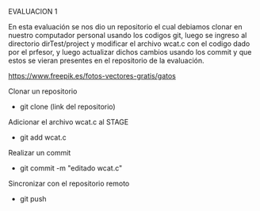 EVALUACION 1

En esta evaluación se nos dio un repositorio el cual debiamos clonar en nuestro computador personal usando los
codigos git, luego se ingreso al directorio dirTest/project y modificar el archivo wcat.c con el codigo dado por
el prfesor, y luego actualizar dichos cambios usando los commit y que estos se vieran presentes en el repositorio 
de la evaluación.



https://www.freepik.es/fotos-vectores-gratis/gatos

Clonar un repositorio 
- git clone (link del repositorio)

Adicionar el archivo wcat.c al STAGE
- git add wcat.c

Realizar un commit
- git commit -m "editado wcat.c"

Sincronizar con el repositorio remoto
- git push


